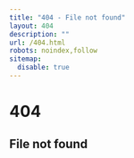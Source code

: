 ```yaml
---
title: "404 - File not found"
layout: 404
description: ""
url: /404.html
robots: noindex,follow
sitemap:
  disable: true
---
```


<div class="text-center py-huge">
  <h1 class="mx-auto display-1">404</h1>
  <h2 class="mx-auto">File not found</h2>
</div>
